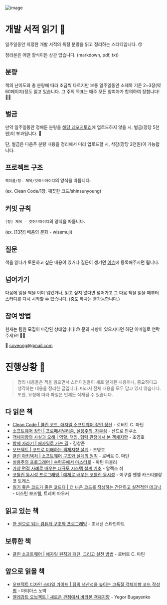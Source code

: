 ![image](https://user-images.githubusercontent.com/42836576/103719950-920c2b00-500d-11eb-9fc9-330904829fbb.png)

# 개발 서적 읽기 🥕

일주일동안 지정한 개발 서적의 특정 분량을 읽고 정리하는 스터디입니다. 😙

정리본은 어떤 양식이든 상관 없습니다. (markdown, pdf, txt)


## 분량

책의 난이도와 총 분량에 따라 조금씩 다르지만 보통 일주일동안 소제목 기준 2~3장(약 60페이지)정도 읽고 있습니다. 그 주의 목표는 매주 모든 참여자가 합의하여 정합니다!💃🏻 


## 벌금

만약 일주일동안 정해둔 분량을 [해당 레포지토리](https://github.com/Coveong/reading-books-for-programmers)에 업로드하지 않을 시, 벌금(장당 5천원)이 부과됩니다. 🚨

단, 벌금은 다음주 분량 내용을 정리해서 미리 업로드할 시, 삭감(장당 2천원)이 가능합니다.



## 프로젝트 구조

`책이름/장. 제목/깃허브아이디`의 양식을 따릅니다.

(ex.  Clean Code/1장. 깨끗한 코드/shinsunyoung)



## 커밋 규칙

`[장] 제목 - 깃허브아이디`의 양식을 따릅니다.

(ex. [13장] 배움의 문화 - wisemuji)


## 질문

책을 읽다가 토론하고 싶은 내용이 있거나 질문이 생기면 [이슈](https://github.com/Coveong/reading-books-for-programmers/issues)에 등록해주시면 됩니다.


## 넘어가기
다음에 읽을 책을 이미 읽었거나, 읽고 싶지 않다면 넘어가고 그 다음 책을 읽을 때부터 스터디를 다시 시작할 수 있습니다. (중도 하차는 불가능합니다.)


## 참여 방법

현재는 팀원 모집이 마감된 상태입니다!😥 문의 사항이 있으시다면 하단 이메일로 연락주세요! 🙋‍♀️

📧 coveong@gmail.com


# 진행상황 🌷
> 정리 내용들은 책을 읽으면서 스터디원들이 새로 알게된 내용이나, 중요하다고 생각하는 내용을 정리한 글입니다. 따라서 전체 내용을 모두 담고 있지 않습니다.  
> 또한, 요청에 따라 파일은 언제든 삭제될 수 있습니다.

## 다 읽은 책
- [Clean Code | 클린 코드, 애자일 소프트웨어 장인 정신](https://book.naver.com/bookdb/book_detail.nhn?bid=7390287) - 로버트 C. 마틴
- [소프트웨어 장인 | 프로페셔널리즘, 실용주의, 자부심](https://book.naver.com/bookdb/book_detail.nhn?bid=9585753) - 산드로 만쿠소
- [객체지향의 사실과 오해 | 역할, 책임, 협력 관점에서 본 객체지향](https://book.naver.com/bookdb/book_detail.nhn?bid=9145968) - 조영호
- [함께 자라기 | 애자일로 가는 길](https://book.naver.com/bookdb/book_detail.nhn?bid=14341885) - 김창준
- [오브젝트 | 코드로 이해하는 객체지향 설계](https://book.naver.com/bookdb/book_detail.nhn?bid=15007773) - 조영호
- [클린 아키텍처 | 소프트웨어 구조와 설계의 원칙](https://book.naver.com/bookdb/book_detail.nhn?bid=15303798) - 로버트 C. 마틴
- [실용주의 프로그래머 | 숙련공에서 마스터로](https://book.naver.com/bookdb/book_detail.nhn?bid=7467119) - 마틴 파울러
- [가상 면접 사례로 배우는 대규모 시스템 설계 기초](https://book.naver.com/bookdb/book_detail.nhn?bid=20756755) - 알렉스 쉬
- [코틀린 동시성 프로그래밍 | 예제로 배우는 코틀린 동시성](https://book.naver.com/bookdb/book_detail.nhn?bid=16364412) - 미구엘 엔젤 카스티블랑코 토레스
- [읽기 좋은 코드가 좋은 코드다 | 더 나은 코드를 작성하는 간단하고 실전적인 테크닉](https://book.naver.com/bookdb/book_detail.nhn?bid=6871807) - 더스틴 보즈웰, 트레버 파우커

## 읽고 있는 책
- [한 권으로 읽는 컴퓨터 구조와 프로그래밍](https://book.naver.com/bookdb/book_detail.nhn?bid=18866504) - 조너선 스타인하트

## 보류한 책
- [클린 소프트웨어 | 애자일 원칙과 패턴, 그리고 실천 방법](http://www.yes24.com/Product/Goods/39497990) - 로버트 C. 마틴

## 앞으로 읽을 책
- [오브젝트 디자인 스타일 가이드 | 팀의 생산성을 높이는 고품질 객체지향 코드 작성법](https://book.naver.com/bookdb/book_detail.nhn?bid=16416218) - 마티아스 노박
- [엘레강트 오브젝트 | 새로운 관점에서 바라본 객체지향](https://book.naver.com/bookdb/book_detail.nhn?bid=17651286) - Yegor Bugayenko
